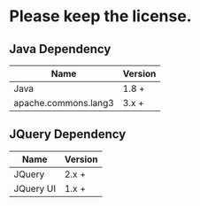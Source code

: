 # Please keep the license.

## Java Dependency

|Name|Version|
|---|---| 
|Java|1.8 +|
|apache.commons.lang3|3.x +|

## JQuery Dependency

|Name|Version|
|---|---|
|JQuery|2.x +|
|JQuery UI|1.x +|
